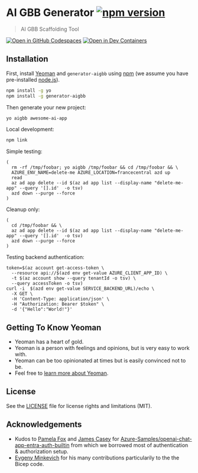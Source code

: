 # AI GBB Generator [![npm version](https://badge.fury.io/js/generator-aigbb.svg)](https://badge.fury.io/js/generator-aigbb)

> AI GBB Scaffolding Tool

[![Open in GitHub Codespaces](https://github.com/codespaces/badge.svg)](https://codespaces.new/dbroeglin/generator-aigbb) [![Open in Dev Containers](https://img.shields.io/static/v1?style=for-the-badge&label=Dev%20Containers&message=Open&color=blue&logo=visualstudiocode)](https://vscode.dev/redirect?url=vscode://ms-vscode-remote.remote-containers/cloneInVolume?url=https://github.com/dbroeglin/generator-aigbb)

## Installation

First, install [Yeoman](http://yeoman.io) and `generator-aigbb` using [npm](https://www.npmjs.com/) (we assume you have pre-installed [node.js](https://nodejs.org/)).

```bash
npm install -g yo
npm install -g generator-aigbb
```

Then generate your new project:
```bash
yo aigbb awesome-ai-app
```

Local development:
```bash
npm link
```

Simple testing: 
```shell
( 
  rm -rf /tmp/foobar; yo aigbb /tmp/foobar && cd /tmp/foobar && \
  AZURE_ENV_NAME=delete-me AZURE_LOCATION=francecentral azd up 
  read
  az ad app delete --id $(az ad app list --display-name "delete-me-app" --query '[].id'  -o tsv)
  azd down --purge --force
)
```

Cleanup only:
```shell
( 
  cd /tmp/foobar && \
  az ad app delete --id $(az ad app list --display-name "delete-me-app" --query '[].id'  -o tsv)
  azd down --purge --force
)
```

Testing backend authentication:
```shell
token=$(az account get-access-token \
  --resource api://$(azd env get-value AZURE_CLIENT_APP_ID) \
  -t $(az account show --query tenantId -o tsv) \
  --query accessToken -o tsv)
curl -i  $(azd env get-value SERVICE_BACKEND_URL)/echo \
  -X GET \
  -H 'Content-Type: application/json' \
  -H "Authorization: Bearer $token" \
  -d '{"Hello":"World!"}'
```

## Getting To Know Yeoman

 * Yeoman has a heart of gold.
 * Yeoman is a person with feelings and opinions, but is very easy to work with.
 * Yeoman can be too opinionated at times but is easily convinced not to be.
 * Feel free to [learn more about Yeoman](http://yeoman.io/).

## License

See the [LICENSE](LICENSE) file for license rights and limitations (MIT).

## Acknowledgements

  * Kudos to [Pamela Fox](https://github.com/pamelafox) and [James Casey](https://github.com/jamesc) for [Azure-Samples/openai-chat-app-entra-auth-builtin](https://github.com/Azure-Samples/openai-chat-app-entra-auth-builtin) from which we borrowed most of authentication & authorization setup.
  * [Evgeny Minkevich](https://github.com/evmin) for his many contributions particularily to the the Bicep code.
